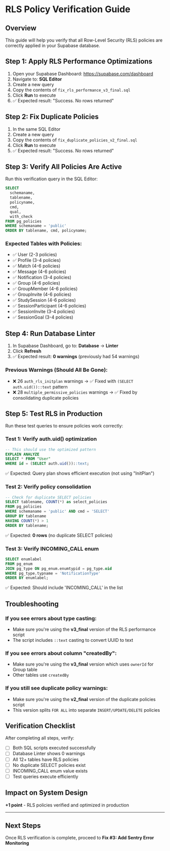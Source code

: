 # RLS Policy Verification Guide

## Overview
This guide will help you verify that all Row-Level Security (RLS) policies are correctly applied in your Supabase database.

## Step 1: Apply RLS Performance Optimizations

1. Open your Supabase Dashboard: https://supabase.com/dashboard
2. Navigate to: **SQL Editor**
3. Create a new query
4. Copy the contents of `fix_rls_performance_v3_final.sql`
5. Click **Run** to execute
6. ✅ Expected result: "Success. No rows returned"

## Step 2: Fix Duplicate Policies

1. In the same SQL Editor
2. Create a new query
3. Copy the contents of `fix_duplicate_policies_v2_final.sql`
4. Click **Run** to execute
5. ✅ Expected result: "Success. No rows returned"

## Step 3: Verify All Policies Are Active

Run this verification query in the SQL Editor:

```sql
SELECT
  schemaname,
  tablename,
  policyname,
  cmd,
  qual,
  with_check
FROM pg_policies
WHERE schemaname = 'public'
ORDER BY tablename, cmd, policyname;
```

### Expected Tables with Policies:
- ✅ User (2-3 policies)
- ✅ Profile (3-4 policies)
- ✅ Match (4-6 policies)
- ✅ Message (4-6 policies)
- ✅ Notification (3-4 policies)
- ✅ Group (4-6 policies)
- ✅ GroupMember (4-6 policies)
- ✅ GroupInvite (4-6 policies)
- ✅ StudySession (4-6 policies)
- ✅ SessionParticipant (4-6 policies)
- ✅ SessionInvite (3-4 policies)
- ✅ SessionGoal (3-4 policies)

## Step 4: Run Database Linter

1. In Supabase Dashboard, go to: **Database** → **Linter**
2. Click **Refresh**
3. ✅ Expected result: **0 warnings** (previously had 54 warnings)

### Previous Warnings (Should All Be Gone):
- ❌ 26 `auth_rls_initplan` warnings → ✅ Fixed with `(SELECT auth.uid())::text` pattern
- ❌ 28 `multiple_permissive_policies` warnings → ✅ Fixed by consolidating duplicate policies

## Step 5: Test RLS in Production

Run these test queries to ensure policies work correctly:

### Test 1: Verify auth.uid() optimization
```sql
-- This should use the optimized pattern
EXPLAIN ANALYZE
SELECT * FROM "User"
WHERE id = (SELECT auth.uid())::text;
```
✅ Expected: Query plan shows efficient execution (not using "InitPlan")

### Test 2: Verify policy consolidation
```sql
-- Check for duplicate SELECT policies
SELECT tablename, COUNT(*) as select_policies
FROM pg_policies
WHERE schemaname = 'public' AND cmd = 'SELECT'
GROUP BY tablename
HAVING COUNT(*) > 1
ORDER BY tablename;
```
✅ Expected: **0 rows** (no duplicate SELECT policies)

### Test 3: Verify INCOMING_CALL enum
```sql
SELECT enumlabel
FROM pg_enum
JOIN pg_type ON pg_enum.enumtypid = pg_type.oid
WHERE pg_type.typname = 'NotificationType'
ORDER BY enumlabel;
```
✅ Expected: Should include 'INCOMING_CALL' in the list

## Troubleshooting

### If you see errors about type casting:
- Make sure you're using the **v3_final** version of the RLS performance script
- The script includes `::text` casting to convert UUID to text

### If you see errors about column "createdBy":
- Make sure you're using the **v3_final** version which uses `ownerId` for Group table
- Other tables use `createdBy`

### If you still see duplicate policy warnings:
- Make sure you're using the **v2_final** version of the duplicate policies script
- This version splits `FOR ALL` into separate `INSERT/UPDATE/DELETE` policies

## Verification Checklist

After completing all steps, verify:

- [ ] Both SQL scripts executed successfully
- [ ] Database Linter shows 0 warnings
- [ ] All 12+ tables have RLS policies
- [ ] No duplicate SELECT policies exist
- [ ] INCOMING_CALL enum value exists
- [ ] Test queries execute efficiently

## Impact on System Design

**+1 point** - RLS policies verified and optimized in production

---

## Next Steps

Once RLS verification is complete, proceed to **Fix #3: Add Sentry Error Monitoring**
